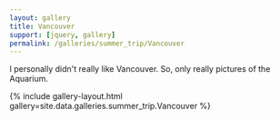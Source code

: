 ```yaml
---
layout: gallery
title: Vancouver
support: [jquery, gallery]
permalink: /galleries/summer_trip/Vancouver
---
```


I personally didn't really like Vancouver. So, only really pictures of the Aquarium.

{% include gallery-layout.html gallery=site.data.galleries.summer_trip.Vancouver %}
